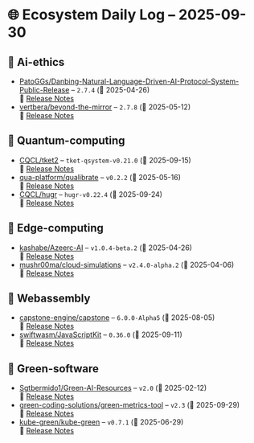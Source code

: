 # 🌐 Ecosystem Daily Log – 2025-09-30

## 🔹 Ai-ethics
- [PatoGGs/Danbing-Natural-Language-Driven-AI-Protocol-System-Public-Release](https://github.com/PatoGGs/Danbing-Natural-Language-Driven-AI-Protocol-System-Public-Release/releases/tag/2.7.4) – `2.7.4` (📅 2025-04-26)  
  🔗 [Release Notes](https://github.com/PatoGGs/Danbing-Natural-Language-Driven-AI-Protocol-System-Public-Release/releases/tag/2.7.4)
- [vertbera/beyond-the-mirror](https://github.com/vertbera/beyond-the-mirror/releases/tag/2.7.8) – `2.7.8` (📅 2025-05-12)  
  🔗 [Release Notes](https://github.com/vertbera/beyond-the-mirror/releases/tag/2.7.8)

## 🔹 Quantum-computing
- [CQCL/tket2](https://github.com/CQCL/tket2/releases/tag/tket-qsystem-v0.21.0) – `tket-qsystem-v0.21.0` (📅 2025-09-15)  
  🔗 [Release Notes](https://github.com/CQCL/tket2/releases/tag/tket-qsystem-v0.21.0)
- [qua-platform/qualibrate](https://github.com/qua-platform/qualibrate/releases/tag/v0.2.2) – `v0.2.2` (📅 2025-05-16)  
  🔗 [Release Notes](https://github.com/qua-platform/qualibrate/releases/tag/v0.2.2)
- [CQCL/hugr](https://github.com/CQCL/hugr/releases/tag/hugr-v0.22.4) – `hugr-v0.22.4` (📅 2025-09-24)  
  🔗 [Release Notes](https://github.com/CQCL/hugr/releases/tag/hugr-v0.22.4)

## 🔹 Edge-computing
- [kashabe/Azeerc-AI](https://github.com/kashabe/Azeerc-AI/releases/tag/v1.0.4-beta.2) – `v1.0.4-beta.2` (📅 2025-04-26)  
  🔗 [Release Notes](https://github.com/kashabe/Azeerc-AI/releases/tag/v1.0.4-beta.2)
- [mushr00ma/cloud-simulations](https://github.com/mushr00ma/cloud-simulations/releases/tag/v2.4.0-alpha.2) – `v2.4.0-alpha.2` (📅 2025-04-06)  
  🔗 [Release Notes](https://github.com/mushr00ma/cloud-simulations/releases/tag/v2.4.0-alpha.2)

## 🔹 Webassembly
- [capstone-engine/capstone](https://github.com/capstone-engine/capstone/releases/tag/6.0.0-Alpha5) – `6.0.0-Alpha5` (📅 2025-08-05)  
  🔗 [Release Notes](https://github.com/capstone-engine/capstone/releases/tag/6.0.0-Alpha5)
- [swiftwasm/JavaScriptKit](https://github.com/swiftwasm/JavaScriptKit/releases/tag/0.36.0) – `0.36.0` (📅 2025-09-11)  
  🔗 [Release Notes](https://github.com/swiftwasm/JavaScriptKit/releases/tag/0.36.0)

## 🔹 Green-software
- [Sgtbermido1/Green-AI-Resources](https://github.com/Sgtbermido1/Green-AI-Resources/releases/tag/v2.0) – `v2.0` (📅 2025-02-12)  
  🔗 [Release Notes](https://github.com/Sgtbermido1/Green-AI-Resources/releases/tag/v2.0)
- [green-coding-solutions/green-metrics-tool](https://github.com/green-coding-solutions/green-metrics-tool/releases/tag/v2.3) – `v2.3` (📅 2025-09-29)  
  🔗 [Release Notes](https://github.com/green-coding-solutions/green-metrics-tool/releases/tag/v2.3)
- [kube-green/kube-green](https://github.com/kube-green/kube-green/releases/tag/v0.7.1) – `v0.7.1` (📅 2025-06-29)  
  🔗 [Release Notes](https://github.com/kube-green/kube-green/releases/tag/v0.7.1)